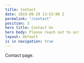 ```yaml
---
title: Contact
date: 2019-08-29 13:53:00 Z
permalink: "/contact"
position: 3
hero title: Contact Us
hero body: Please reach out to us!
layout: default
is in navigation: true
---
```


Contact page.